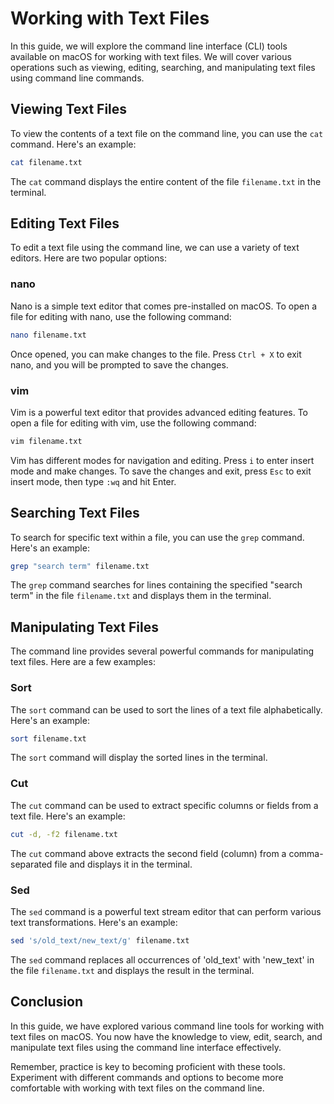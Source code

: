 # Working with Text Files

In this guide, we will explore the command line interface (CLI) tools available on macOS for working with text files. We will cover various operations such as viewing, editing, searching, and manipulating text files using command line commands.

## Viewing Text Files

To view the contents of a text file on the command line, you can use the `cat` command. Here's an example:

```bash
cat filename.txt
```

The `cat` command displays the entire content of the file `filename.txt` in the terminal.

## Editing Text Files

To edit a text file using the command line, we can use a variety of text editors. Here are two popular options:

### nano

Nano is a simple text editor that comes pre-installed on macOS. To open a file for editing with nano, use the following command:

```bash
nano filename.txt
```

Once opened, you can make changes to the file. Press `Ctrl + X` to exit nano, and you will be prompted to save the changes.

### vim

Vim is a powerful text editor that provides advanced editing features. To open a file for editing with vim, use the following command:

```bash
vim filename.txt
```

Vim has different modes for navigation and editing. Press `i` to enter insert mode and make changes. To save the changes and exit, press `Esc` to exit insert mode, then type `:wq` and hit Enter.

## Searching Text Files

To search for specific text within a file, you can use the `grep` command. Here's an example:

```bash
grep "search term" filename.txt
```

The `grep` command searches for lines containing the specified "search term" in the file `filename.txt` and displays them in the terminal.

## Manipulating Text Files

The command line provides several powerful commands for manipulating text files. Here are a few examples:

### Sort

The `sort` command can be used to sort the lines of a text file alphabetically. Here's an example:

```bash
sort filename.txt
```

The `sort` command will display the sorted lines in the terminal.

### Cut

The `cut` command can be used to extract specific columns or fields from a text file. Here's an example:

```bash
cut -d, -f2 filename.txt
```

The `cut` command above extracts the second field (column) from a comma-separated file and displays it in the terminal.

### Sed

The `sed` command is a powerful text stream editor that can perform various text transformations. Here's an example:

```bash
sed 's/old_text/new_text/g' filename.txt
```

The `sed` command replaces all occurrences of 'old_text' with 'new_text' in the file `filename.txt` and displays the result in the terminal.

## Conclusion

In this guide, we have explored various command line tools for working with text files on macOS. You now have the knowledge to view, edit, search, and manipulate text files using the command line interface effectively.

Remember, practice is key to becoming proficient with these tools. Experiment with different commands and options to become more comfortable with working with text files on the command line.